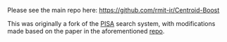 Please see the main repo here: https://github.com/rmit-ir/Centroid-Boost

This was originally a fork of the [PISA](https://github.com/pisa-engine/pisa/) search system, with modifications made based
on the paper in the aforementioned [repo](https://github.com/rmit-ir/Centroid-Boost).


